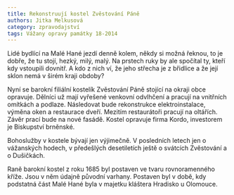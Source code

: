 ```yaml
---
title: Rekonstruují kostel Zvěstování Páně
authors: Jitka Melkusová
category: zpravodajství
tags: Vážany opravy památky 18-2014
---
```


Lidé bydlící na Malé Hané jezdí denně kolem, někdy si možná řeknou, to je dobře, že tu stojí, hezký, milý, malý. Na prstech ruky by ale spočítal ty, kteří kdy vstoupili dovnitř. A kdo z nich ví, že jeho střecha je z břidlice a že její sklon nemá v širém kraji obdoby?

Nyní se barokní filiální kostelík Zvěstování Páně stojící na okraji obce opravuje. Dělníci už mají vyřešené venkovní odvlhčení a pracují na vnitřních omítkách a podlaze. Následovat bude rekonstrukce elektroinstalace, výměna oken a restaurace dveří. Mezitím restaurátoři pracují na oltářích. Závěr prací bude na nové fasádě. Kostel opravuje firma Kordo, investorem je Biskupství brněnské.

Bohoslužby v kostele bývají jen výjimečně. V posledních letech jen o vážanských hodech, v předešlých desetiletích ještě o svátcích Zvěstování a o Dušičkách.

Raně barokní kostel z roku 1685 byl postaven ve tvaru rovnoramenného kříže. Jsou v něm údajně původní varhany. Postaven byl v době, kdy podstatná část Malé Hané byla v majetku kláštera Hradisko u Olomouce.